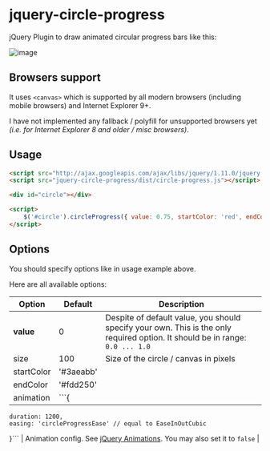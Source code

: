 jquery-circle-progress
======================

jQuery Plugin to draw animated circular progress bars like this:

![image](http://i.imgur.com/zV5VUQG.png)

Browsers support
----------------
It uses `<canvas>` which is supported by all modern browsers (including mobile browsers) 
and Internet Explorer 9+.

I have not implemented any fallback / polyfill for unsupported browsers yet 
*(i.e. for Internet Explorer 8 and older / misc browsers)*.

Usage
-----

```html
<script src="http://ajax.googleapis.com/ajax/libs/jquery/1.11.0/jquery.min.js"></script>
<script src="jquery-circle-progress/dist/circle-progress.js"></script>

<div id="circle"></div>

<script>
    $('#circle').circleProgress({ value: 0.75, startColor: 'red', endColor: 'orange' })
</script>
```

Options
-------
You should specify options like in usage example above.

Here are all available options:

| Option  | Default | Description |
| ------------- | ------------- | ------------- |
| **value** | 0 | Despite of default value, you should specify your own. This is the only required option. It should be in range: `0.0 ... 1.0` |
| size | 100 | Size of the circle / canvas in pixels |
| startColor | '#3aeabb' |  |
| endColor | '#fdd250' |  |
| animation | ```{
    duration: 1200,
    easing: 'circleProgressEase' // equal to EaseInOutCubic
}``` | Animation config. See [jQuery Animations](http://api.jquery.com/animate/). You may also set it to `false` |
